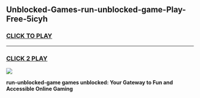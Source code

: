 
## Unblocked-Games-run-unblocked-game-Play-Free-5icyh
<h3>
<a href="https://premium76.site?title=run-unblocked-game&ref=10A">CLICK TO PLAY</a></h3>
<hr>

<h3>
<a href="https://premium76.site?title=run-unblocked-game&ref=10A">CLICK 2 PLAY</a>
  
</h3>

<a href="https://premium76.site?title=run-unblocked-game&ref=10A"><img src="https://clearcache.store/games.png"></a>


**run-unblocked-game games unblocked: Your Gateway to Fun and Accessible Online Gaming**
